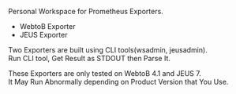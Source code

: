 Personal Workspace for Prometheus Exporters.
- WebtoB Exporter
- JEUS Exporter

Two Exporters are built using CLI tools(wsadmin, jeusadmin).  
Run CLI tool, Get Result as STDOUT then Parse It. 

These Exporters are only tested on WebtoB 4.1 and JEUS 7.  
It May Run Abnormally depending on Product Version that You Use.




